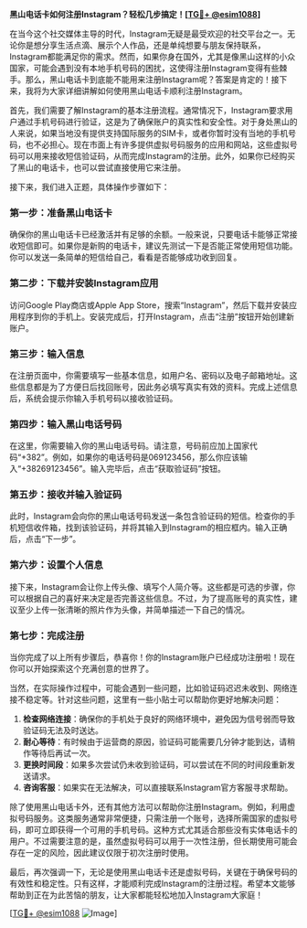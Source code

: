 **黑山电话卡如何注册Instagram？轻松几步搞定！[[TG💪+ @esim1088](https://t.me/s/esim1088)]**

在当今这个社交媒体主导的时代，Instagram无疑是最受欢迎的社交平台之一。无论你是想分享生活点滴、展示个人作品，还是单纯想要与朋友保持联系，Instagram都能满足你的需求。然而，如果你身在国外，尤其是像黑山这样的小众国家，可能会遇到没有本地手机号码的困扰，这使得注册Instagram变得有些棘手。那么，黑山电话卡到底能不能用来注册Instagram呢？答案是肯定的！接下来，我将为大家详细讲解如何使用黑山电话卡顺利注册Instagram。

首先，我们需要了解Instagram的基本注册流程。通常情况下，Instagram要求用户通过手机号码进行验证，这是为了确保账户的真实性和安全性。对于身处黑山的人来说，如果当地没有提供支持国际服务的SIM卡，或者你暂时没有当地的手机号码，也不必担心。现在市面上有许多提供虚拟号码服务的应用和网站，这些虚拟号码可以用来接收短信验证码，从而完成Instagram的注册。此外，如果你已经购买了黑山的电话卡，也可以尝试直接使用它来注册。

接下来，我们进入正题，具体操作步骤如下：

### **第一步：准备黑山电话卡**
确保你的黑山电话卡已经激活并有足够的余额。一般来说，只要电话卡能够正常接收短信即可。如果你是新购的电话卡，建议先测试一下是否能正常使用短信功能。你可以发送一条简单的短信给自己，看看是否能够成功收到回复。

### **第二步：下载并安装Instagram应用**
访问Google Play商店或Apple App Store，搜索“Instagram”，然后下载并安装应用程序到你的手机上。安装完成后，打开Instagram，点击“注册”按钮开始创建新账户。

### **第三步：输入信息**
在注册页面中，你需要填写一些基本信息，如用户名、密码以及电子邮箱地址。这些信息都是为了方便日后找回账号，因此务必填写真实有效的资料。完成上述信息后，系统会提示你输入手机号码以接收验证码。

### **第四步：输入黑山电话号码**
在这里，你需要输入你的黑山电话号码。请注意，号码前应加上国家代码“+382”。例如，如果你的电话号码是069123456，那么你应该输入“+38269123456”。输入完毕后，点击“获取验证码”按钮。

### **第五步：接收并输入验证码**
此时，Instagram会向你的黑山电话号码发送一条包含验证码的短信。检查你的手机短信收件箱，找到该验证码，并将其输入到Instagram的相应框内。输入正确后，点击“下一步”。

### **第六步：设置个人信息**
接下来，Instagram会让你上传头像、填写个人简介等。这些都是可选的步骤，你可以根据自己的喜好来决定是否完善这些信息。不过，为了提高账号的真实性，建议至少上传一张清晰的照片作为头像，并简单描述一下自己的情况。

### **第七步：完成注册**
当你完成了以上所有步骤后，恭喜你！你的Instagram账户已经成功注册啦！现在你可以开始探索这个充满创意的世界了。

当然，在实际操作过程中，可能会遇到一些问题，比如验证码迟迟未收到、网络连接不稳定等。针对这些问题，这里有一些小贴士可以帮助你更好地解决问题：

1. **检查网络连接**：确保你的手机处于良好的网络环境中，避免因为信号弱而导致验证码无法及时送达。
2. **耐心等待**：有时候由于运营商的原因，验证码可能需要几分钟才能到达，请稍作等待后再试一次。
3. **更换时间段**：如果多次尝试仍未收到验证码，可以尝试在不同的时间段重新发送请求。
4. **咨询客服**：如果实在无法解决，可以直接联系Instagram官方客服寻求帮助。

除了使用黑山电话卡外，还有其他方法可以帮助你注册Instagram。例如，利用虚拟号码服务。这类服务通常非常便捷，只需注册一个账号，选择所需国家的虚拟号码，即可立即获得一个可用的手机号码。这种方式尤其适合那些没有实体电话卡的用户。不过需要注意的是，虽然虚拟号码可以用于一次性注册，但长期使用可能会存在一定的风险，因此建议仅限于初次注册时使用。

最后，再次强调一下，无论是使用黑山电话卡还是虚拟号码，关键在于确保号码的有效性和稳定性。只有这样，才能顺利完成Instagram的注册过程。希望本文能够帮助到正在为此苦恼的朋友，让大家都能轻松地加入Instagram大家庭！

[[TG💪+ @esim1088](https://t.me/s/esim1088) ![Image](https://i.postimg.cc/4NQfJmqS/Snipaste-2025-05-13-00-14-12.png)]